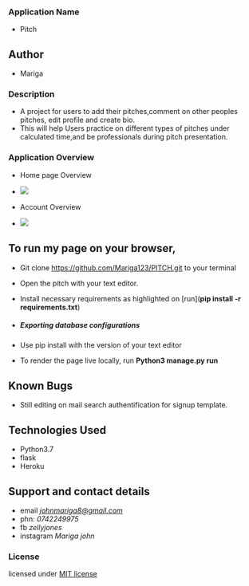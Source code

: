### Application Name
* Pitch

## Author
* Mariga

### Description
* A project for users to add their pitches,comment on other peoples pitches, edit profile and create bio.
* This will help Users practice on different types of pitches under calculated time,and be professionals during pitch presentation.

### Application Overview
* Home page Overview
*   <img src="static/photos/home.png">

* Account Overview
*   <img src="static/photos/account.png">

## To run my page on your browser,

* Git  clone https://github.com/Mariga123/PITCH.git to your terminal
* Open the pitch with your text editor.
* Install necessary requirements as highlighted on [run](**pip install -r requirements.txt**)

* ##### Exporting database configurations
* Use pip install with the version of your text editor
* To render the page live locally, run **Python3 manage.py run**

## Known Bugs
* Still editing on mail search authentification for signup template.

## Technologies Used
* Python3.7
* flask
* Heroku

## Support and contact details
* email *johnmariga8@gmail.com*
* phn: *0742249975*
* fb *zellyjones*
* instagram *Mariga john*

### License
licensed under [MIT license](LICENSE)